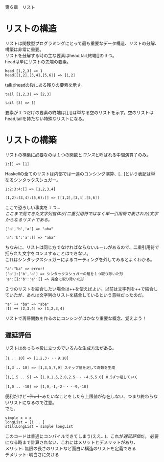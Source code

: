 第６章　リスト

# リストの構造

リストは関数型プログラミングにとって最も重要なデータ構造、リストの分解、構築は非常に重要。  
リストを分解する時の主な要素はhead,tail,終端[]の３つ。  
headは単にリストの先端の要素。  

~~~
head [1,2,3] => 1
head[[1,2],[3,4],[5,6]] => [1,2]
~~~  
tailはheadの後にある残りの要素を示す。  
  
~~~
tail [1,2,3] => [2,3]

tail [3] => []
~~~  

要素が１つだけの要素の終端は[],[]は単なる空のリストを示す。空のリストはhead,tailを持たない特殊なリストになる。  

# リストの構築

リストの構築に必要なのは１つの関数と*コンス*と呼ばれる中間演算子のみ。  
~~~
1:[] => [1]
~~~  

Haskellの全てのリストは内部では一連のコンシング演算、[...]という表記は単なるシンタックスシュガー。  
~~~
1:2:3:4:[] => [1,2,3,4]

(1,2):(3,4):(5,6):[] => [[1,2],[3,4],[5,6]]
~~~  
ここで恐ろしい事実を１つ...  
*ここまで見てきた文字列自体が(二重引用符ではなく単一引用符で表された)文字からなるリストである。*  
~~~
['a','b','a'] => "aba"

'a':'b':'a':[] => "aba"
~~~  

ちなみに、リストは同じ方でなければならないルールがあるので、二重引用符で括られた文字をコンスすることはできない。  
これはシンタックスシュガーによるコーティングを外してみるとよくわかる。  

~~~  
"a":"ba" => error!
['a']:['b','a'] => シンタックスシュガーの層を１つ取り除いた形
'a':[]:'b':'a':[] => 完全に取り除いた形
~~~  
２つのリストを結合したい場合は++を使えばよい。以前は文字列を++で結合していたが、あれは文字列のリストを結合しているという意味だったのだ。  
~~~
"a" ++ "ba" => "aba"
[1] ++ [2,3,4] => [1,2,3,4]
~~~  

リストで再帰関数を作るのにコンシングはかなり重要な概念、覚えよう！ 

## 遅延評価

リストはめっちゃ役に立つのでいろんな生成方法がある。  
~~~
[1 .. 10] => [1,2,3・・・9,10]

[1,3 .. 10] => [1,3,5,7,9] ステップ値を足して奇数を生成

[1,1.5 .. 5] => [1.0,1.5,2.0,2.5・・・4.5,5.0] 0.5ずつ足していく

[1,0 .. -10] => [1,0,-1,-2・・・-9,-10]
~~~  

便利だけど~~~[1 .. ]~~~みたいなことをしたら上限値が存在しない、つまり終わらないリストになるので注意。  
でも、  
~~~
simple x = x
longList = [1 .. ]
stillLongList = simple longList
~~~  

このコードは普通にコンパイルできてしまう(ええ...)、これが*遅延評価*だ。
必要になる時まで計算されない、これにはメリットとデメリットがあり、  
メリット: 無限の長さのリストなど面白い構造のリストを定義できる  
デメリット: 明白さに欠ける  
 
